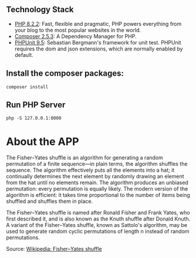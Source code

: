 ## Technology Stack

- [PHP 8.2.2](https://php.net): Fast, flexible and pragmatic, PHP powers everything from your blog to the most popular websites in the world.
- [Composer 2.5.3](https://getcomposer.org): A Dependency Manager for PHP.
- [PHPUnit 9.5](https://docs.phpunit.de/en/9.5/index.html): Sebastian Bergmann's framework for unit test. PHPUnit requires the dom and json extensions, which are normally enabled by default.

##  Install the composer packages:

```
composer install
```

## Run PHP Server
```
php -S 127.0.0.1:8000
```

# About the APP

The Fisher–Yates shuffle is an algorithm for generating a random permutation of a finite sequence—in plain terms, the algorithm shuffles the sequence. The algorithm effectively puts all the elements into a hat; it continually determines the next element by randomly drawing an element from the hat until no elements remain. The algorithm produces an unbiased permutation: every permutation is equally likely. The modern version of the algorithm is efficient: it takes time proportional to the number of items being shuffled and shuffles them in place.

The Fisher–Yates shuffle is named after Ronald Fisher and Frank Yates, who first described it, and is also known as the Knuth shuffle after Donald Knuth. A variant of the Fisher–Yates shuffle, known as Sattolo's algorithm, may be used to generate random cyclic permutations of length n instead of random permutations.

Source: [Wikipedia: Fisher–Yates shuffle](https://en.wikipedia.org/wiki/Fisher%E2%80%93Yates_shuffle)

